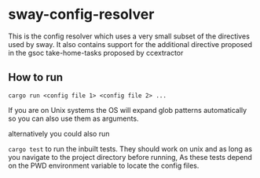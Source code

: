 # sway-config-resolver

This is the config resolver which uses a very small subset of the directives used by sway.
It also contains support for the additional directive proposed in the gsoc take-home-tasks proposed by ccextractor

## How to run

```cargo run <config file 1> <config file 2> ...```

If you are on Unix systems the OS will expand glob patterns automatically so you can also use them as arguments.

alternatively you could also run 

```cargo test``` to run the inbuilt tests. They should work on unix and as long as you navigate to the project directory before running,
As these tests depend on the PWD environment variable to locate the config files.

